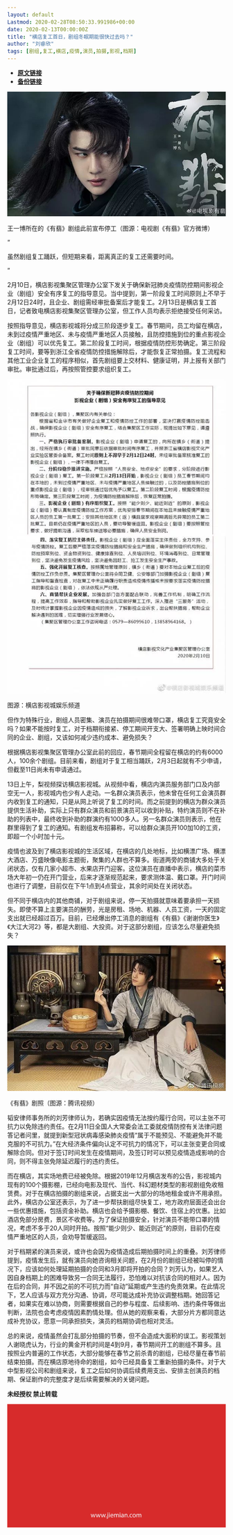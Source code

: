 ```yaml
---
layout: default
Lastmod: 2020-02-28T08:50:33.991986+00:00
date: 2020-02-13T00:00:00Z
title: "横店复工首日，剧组冬眠期能很快过去吗？"
author: "刘睿欣"
tags: [剧组,复工,横店,疫情,演员,拍摄,影视,档期]
---
```


* [**原文链接**](http://mp.weixin.qq.com/s?__biz=MjM5NTE0ODc2Nw==&mid=2650463213&idx=3&sn=a30d3953d5f6675cf074337dbcd718a1&chksm=bef29d5d8985144b2cf41f03b11a55e374bd815c633a0e4744aa3d1419ba6c7f906d2c6f6c80#rd)
* [**备份链接**](http://archive.today/fPzXy)


![](/images/post/d4f974b6c26e6cee632a47af8eb5e3b5.jpg)

王一博所在的《有翡》剧组此前宣布停工（图源：电视剧《有翡》官方微博）

“

  

虽然剧组复工踊跃，但短期来看，距离真正的复工还需要时间。

  

”

2月10日，横店影视集聚区管理办公室下发关于确保新冠肺炎疫情防控期间影视企业（剧组）安全有序复工的指导意见。当中提到，第一阶段复工时间原则上不早于2月12日24时，且企业、剧组需经审批备案后才能复工。2月13日是横店复工首日，记者致电横店影视集聚区管理办公室，但工作人员均表示拒绝接受任何采访。  

按照指导意见，横店影视城将分成三阶段逐步复工。春节期间，员工均留在横店，未到过疫情严重地区、未与疫情严重地区人员接触，且防控措施到位的重点影视企业（剧组）可以优先复工。第二阶段复工时间，根据疫情防控形势确定。第三阶段复工时间，要等到浙江全省疫情防控措施解除后，才能恢复正常拍摄。复工流程和其他工业企业复工的程序相似，首先剧组要上交材料、健康证明，并上报有关部门审批。审批通过后，再按照管控要求组织复工。

![](/images/post/3520ff81bbb8f33842ac266a448baf2f.jpg)

图源：横店影视城娱乐频道

但作为特殊行业，剧组人员密集、演员在拍摄期间很难带口罩，横店复工究竟安全吗？如果不能按时复工，对于档期衔接紧、停工期间开支大、签署明确上映时间合同的企业、剧组，又该如何减少违约成本、避免损失？

根据横店影视集聚区管理办公室此前的回应，春节期间全程留在横店的约有6000人，100余个剧组。目前来看，剧组对于复工相当踊跃，2月3日起就有不少申请，但截至11日尚未有申请通过。

13日上午，梨视频探访横店影视城。从视频中看，横店内演员服务部门口及内部空无一人，影视城内也少有人走动。一名群众演员表示，他未曾在任何工会演员群内收到复工的通知，只是从网上听说了复工的时间。而之前提到的横店为群众演员提供生活补助，实际上只有群众演员和前景演员可以收到补贴，特约演员则不在补助的列表中，最终收到补助的群演约有1000多人。另一名群众演员则表示，他在群里得到了复工的通知。有剧组发布招募称，可以给群众演员开100加10的工资，即超一个小时加十元。

疫情也波及到了横店影视城的生活区域，在横店的几处地标，比如横漂广场、横漂大酒店、万盛映像电影主题街，聚集的人群也不算多。街道两旁的商铺大多处于关闭状态，仅有几家小超市、水果店开门迎客。这位演员在直播中表示，横店的菜市场大年初一仍在开门营业，后来才逐渐规范起来，要求测体温、戴口罩。开门时间也进行了调整，目前仅在下午1点到4点营业，其余时间处在关闭状态。

但不同于横店内的其他商铺，对于剧组来说，停一天拍摄就意味着要承担一天损失。即使不算上主要演员的酬劳，光是房租、场地、机器、人员工资，一天的固定支出就已经超过百万。目前，已经爆出停工消息的剧组有《有翡》《谢谢你医生》《大江大河2》等，都是大剧组、大投资。对于这部分剧组，应该怎么尽量避免损失？

![](/images/post/67bad29840a7b869130b84d45bd1f921.jpg)

《有翡》剧照（图源：腾讯视频）

韬安律师事务所的刘芳律师认为，若确实因疫情无法按约履行合同，可以主张不可抗力以免除违约责任。在2月11日全国人大常委会法工委就疫情防控有关法律问题答记者问里，就提到新型冠状病毒感染肺炎疫情“属于不能预见、不能避免并不能克服的不可抗力。”在大经济条件偏向认定不可抗力的情况下，可以主张变更合同或解除合同。但对于签订时间发生在疫情期间，及签订时可以预见疫情造成影响的合同，则不得主张免除延迟履行的违约责任。

而在横店，其实场地费已经被免除。根据2019年12月横店发布的公告，影视城内现有的100个摄影棚，已经向电影及现代、当代、科幻题材类型的影视剧组免收租赁费。对于在横店拍摄的剧组来说，占据支出一大部分的场地租金或许不用承担。此外，横店办公室还表示，为了进一步帮扶剧组尽快复工，地方政府层面还会出台一些优惠措施，包括资金补助。横店也会给予摄影棚、餐饮、住宿上的优惠。比如酒店免部分房费，景区不收费等。为了保证拍摄安全，针对演员不能带口罩的情况，考虑不多于20人同时开拍。按照“能少则少、能近则近”的原则，目前仍在疫情严重地区的人员，会劝导暂缓返回。

对于档期紧的演员来说，或许也会因为疫情造成后期拍摄时间上的重叠。刘芳律师提到，疫情发生后，就有演员向她咨询相关问题，在2月份的剧组已经被叫停的情况下，应该如何处理延期拍摄的合同和3月即将开拍的合同？刘芳认为，如果艺人因自身档期上的困难导致另一合同无法履行，恐怕难以对抗该合同的相对人。因为在后的合同，并不因之前的不可抗力而“自动”延期或产生违约免责效果。在此情况下，艺人应该与双方充分沟通、协调，尽可能达成补充协议调整档期。她回答记者，如果实在难以协商，则需要根据自己的参与程度、后续影响、违约条件等做出判断，法院也会考虑疫情因素酌情处理。但从她的观察来看，大部分片方都同意达成补充协议，愿意一同承担损失，演员的档期协调也相对灵活。

总的来说，疫情虽然会打乱部分拍摄的节奏，但不会造成大面积的误工。影视策划人谢晓虎认为，行业的黄金开机时间是4到9月，春节期间开工的剧组不算多。且按照业内普遍的工作状态，大部分能够在春节之前杀青的剧组，已经尽量在春节前结束拍摄。而在横店原地待命的剧组，如今已经具备复工重新拍摄的条件。对于大中型影视公司和剧组来说，复工之后如何协调后续费用支出、安排主创演员的档期、保证剧作的完整度才是后续需要解决的关键问题。

  

**未经授权 禁止转载**

  

  

![](/images/post/3ef9527fd7edfb43b0c70486c7a956af.jpg)

